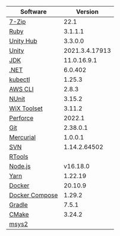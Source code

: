 [//]: # (title: Preinstalled Software on TeamCity Cloud Windows Agents)
[//]: # (auxiliary-id: Preinstalled Software on TeamCity Cloud Windows Agents)

<chunk id="windows-jb-agents">

|Software|Version|
|---|---|
|[7-Zip](https://www.7-zip.org/)|22.1|
|[Ruby](https://www.ruby-lang.org/en/)|3.1.1.1|
|[Unity Hub](https://unity.com/unity-hub)|3.3.0.0|
|[Unity](https://unity.com/)|2021.3.4.17913|
|[JDK](https://aws.amazon.com/corretto/)|11.0.16.9.1|
|[.NET](https://dotnet.microsoft.com/)|6.0.402|
|[kubectl](https://kubernetes.io/docs/tasks/tools/#kubectl)|1.25.3|
|[AWS CLI](https://aws.amazon.com/cli/)|2.8.3|
|[NUnit](https://nunit.org/)|3.15.2|
|[WiX Toolset](https://wixtoolset.org/)|3.11.2|
|[Perforce](https://www.perforce.com/)|2022.1|
|[Git](https://git-scm.com/)|2.38.0.1|
|[Mercurial](https://www.mercurial-scm.org/)|1.0.0.1|
|[SVN](https://subversion.apache.org/)|1.14.2.64502|
|[RTools](https://cran.r-project.org/bin/windows/Rtools/)||
|[Node.js](https://nodejs.org/en/)|v16.18.0|
|[Yarn](https://yarnpkg.com/)|1.22.19|
|[Docker](https://www.docker.com/)|20.10.9|
|[Docker Compose](https://docs.docker.com/compose/)|1.29.2|
|[Gradle](https://gradle.org/)|7.5.1|
|[CMake](https://cmake.org/)|3.24.2|
|[msys2](https://www.msys2.org/)||

</chunk> 
